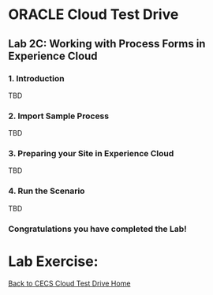 # ORACLE Cloud Test Drive #

## Lab 2C: Working with Process Forms in Experience Cloud ##

### 1.	Introduction ###

TBD

### 2.	Import Sample Process ###

TBD

### 3.	Preparing your Site in Experience Cloud ###

TBD

### 4.	Run the Scenario  ### 

TBD

### Congratulations you have completed the Lab! ###

# Lab Exercise: #
[Back to CECS Cloud Test Drive Home](../README.md)